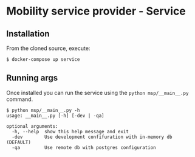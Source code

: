 # Mobility service provider - Service
Installation
------------

From the cloned source, execute:

```shell
$ docker-compose up service
```


Running args
-------

Once installed you can run the service using the ``python msp/__main__.py`` command.

```shell
$ python msp/__main__.py -h
usage: __main__.py [-h] [-dev | -qa]

optional arguments:
  -h, --help  show this help message and exit
  -dev        Use development confifuration with in-memory db (DEFAULT)
  -qa         Use remote db with postgres configuration

```


